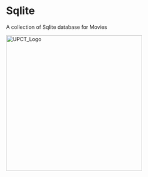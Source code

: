 # Sqlite

A collection of Sqlite database for Movies



<img width="370" alt="UPCT_Logo" src="https://github.com/user-attachments/assets/78c57552-2404-4742-af16-76cbd7d08f50">
